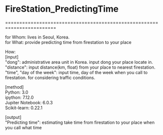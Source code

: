 # FireStation_PredictingTime
========================================================================  
    
for Whom: lives in Seoul, Korea.  
for What: provide predicting time from firestation to your place  


How:  
[input]  
"dong": administrative area unit in Korea. input dong your place locate in.  
"distance": input distance(km, float) from your place to nearest firestation.  
"time", "day of the week": input time, day of the week when you call to firestation. for considering traffic conditions.  

[method]  
Python: 3.0  
ipython: 7.12.0  
Jupiter Notebook: 6.0.3  
Scikit-learn: 0.22.1  

[output]  
"Predicting time": estimating take time from firestation to your place when you call what time  
